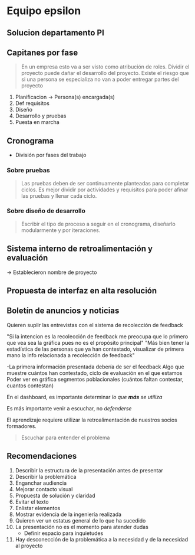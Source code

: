 # Equipo epsilon

## Solucion departamento PI

## Capitanes por fase

>En un empresa esto va a ser visto como atribución de roles. Dividir el proyecto puede dañar el desarrollo del proyecto. Existe el riesgo que si una persona se especializa no van a poder entregar partes del proyecto

1. Planificacion -> Persona(s) encargada(s)
2. Def requisitos
3. Diseño
4. Desarrollo y pruebas
5. Puesta en marcha

## Cronograma

* División por fases del trabajo

### Sobre pruebas

>Las pruebas deben de ser continuamente planteadas para completar ciclos. Es mejor dividir por actividades y requisitos para poder afinar las pruebas y llenar cada ciclo.

### Sobre diseño de desarrollo

>Escribir el tipo de proceso a seguir en el cronograma, diseñarlo modularmente y por iteraciones.

## Sistema interno de retroalimentación y evaluación

-> Establecieron nombre de proyecto

## Propuesta de interfaz en alta resolución

## Boletín de anuncios y noticias

Quieren suplir las entrevistas con el sistema de recolección de feedback

"Si la intencion es la recolección de feedback me preocupa que lo primero que vea sea la gráfica pues no es el propósito principal"
"Más bien tener la estadística de las personas que ya han contestado, visualizar de primera mano la info relacionada a recolección de feedback"

-La primera información presentada debería de ser el feedback
Algo que muestre cuántos han contestado, ciclo de evaluación en el que estamos
Poder ver en gráfica segmentos poblacionales (cuántos faltan contestar, cuantos contestan)

En el dashboard, es importante determinar *lo que **más** se utiliza*

Es más importante venir a escuchar, no *defenderse*

El aprendizaje requiere utilizar la retroalimentación de nuestros socios formadores.

>Escuchar para entender el problema

## Recomendaciones

1. Describir la estructura de la presentación antes de presentar
2. Describir la problemática
3. Enganchar audiencia
4. Mejorar contacto visual
5. Propuesta de solución y claridad
6. Evitar el texto
7. Enlistar elementos
8. Mostrar evidencia de la ingeniería realizada
9. Quieren ver un estatus general de lo que ha sucedido
10. La presentación no es el momento para atender dudas
    * Definir espacio para inquietudes
11. Hay desconección de la problemática a la necesidad y de la necesidad al proyecto
